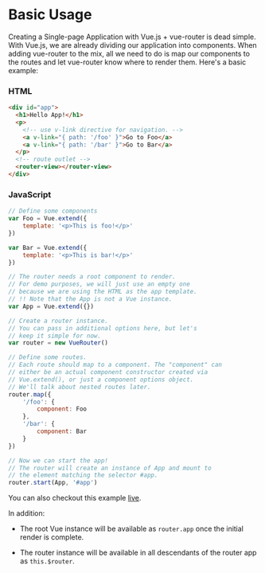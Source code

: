 # Basic Usage

Creating a Single-page Application with Vue.js + vue-router is dead simple. With Vue.js, we are already dividing our application into components. When adding vue-router to the mix, all we need to do is map our components to the routes and let vue-router know where to render them. Here's a basic example:

### HTML

``` html
<div id="app">
  <h1>Hello App!</h1>
  <p>
    <!-- use v-link directive for navigation. -->
    <a v-link="{ path: '/foo' }">Go to Foo</a>
    <a v-link="{ path: '/bar' }">Go to Bar</a>
  </p>
  <!-- route outlet -->
  <router-view></router-view>
</div>
```

### JavaScript

``` js
// Define some components
var Foo = Vue.extend({
    template: '<p>This is foo!</p>'
})

var Bar = Vue.extend({
    template: '<p>This is bar!</p>'
})

// The router needs a root component to render.
// For demo purposes, we will just use an empty one
// because we are using the HTML as the app template.
// !! Note that the App is not a Vue instance.
var App = Vue.extend({})

// Create a router instance.
// You can pass in additional options here, but let's
// keep it simple for now.
var router = new VueRouter()

// Define some routes.
// Each route should map to a component. The "component" can
// either be an actual component constructor created via
// Vue.extend(), or just a component options object.
// We'll talk about nested routes later.
router.map({
    '/foo': {
        component: Foo
    },
    '/bar': {
        component: Bar
    }
})

// Now we can start the app!
// The router will create an instance of App and mount to
// the element matching the selector #app.
router.start(App, '#app')
```

You can also checkout this example [live](http://jsfiddle.net/yyx990803/xyu276sa/).

In addition:

- The root Vue instance will be available as `router.app` once the initial render is complete.

- The router instance will be available in all descendants of the router app as `this.$router`.
